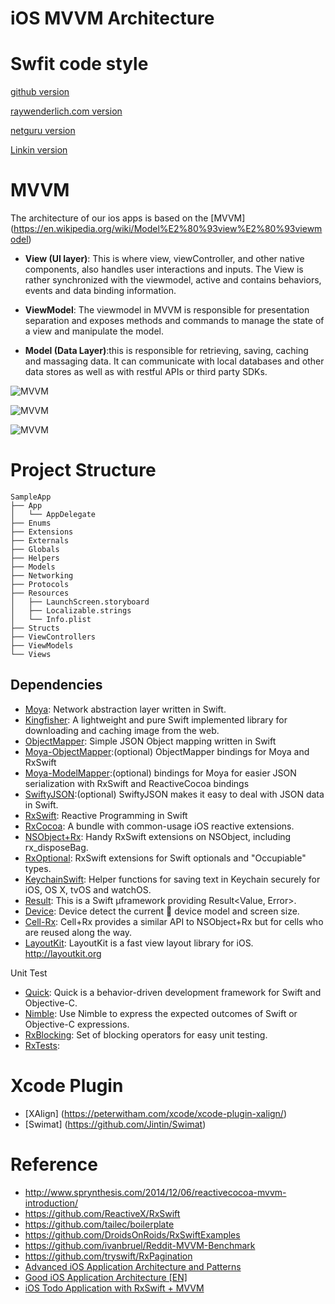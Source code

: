 # iOS MVVM Architecture

# Swfit code style
[github version](https://github.com/github/swift-style-guide)

[raywenderlich.com version](https://github.com/raywenderlich/swift-style-guide)

[netguru version](https://github.com/netguru/swift-style-guide)

[Linkin version](https://github.com/linkedin/swift-style-guide)

# MVVM
The architecture of our ios apps is based on the [MVVM] (https://en.wikipedia.org/wiki/Model%E2%80%93view%E2%80%93viewmodel)

* __View (UI layer)__: This is where view, viewController, and other native components, also handles user interactions and inputs. The View is rather synchronized with the viewmodel, active and contains behaviors, events and data binding information.

* __ViewModel__: The viewmodel in MVVM is responsible for presentation separation and exposes methods and commands to manage the state of a view and manipulate the model.

* __Model (Data Layer)__:this is responsible for retrieving, saving, caching and massaging data. It can communicate with local databases and other data stores as well as with restful APIs or third party SDKs.


![MVVM](https://upload.wikimedia.org/wikipedia/commons/thumb/8/87/MVVMPattern.png/660px-MVVMPattern.png)

![MVVM](http://cases.azoft.com/images/2015/12/pattern-mvvm-scheme.png)

![MVVM](http://www.sprynthesis.com/assets/images/MCVMVMV.gif)

# Project Structure

```
SampleApp
├── App
│   └── AppDelegate
├── Enums
├── Extensions
├── Externals
├── Globals
├── Helpers
├── Models
├── Networking
├── Protocols
├── Resources
│   ├── LaunchScreen.storyboard
│   ├── Localizable.strings
│   └── Info.plist
├── Structs
├── ViewControllers
├── ViewModels
└── Views
```

## Dependencies

- [Moya](https://github.com/Moya/Moya): Network abstraction layer written in Swift.
- [Kingfisher](https://github.com/onevcat/Kingfisher): A lightweight and pure Swift implemented library for downloading and caching image from the web.
- [ObjectMapper](https://github.com/Hearst-DD/ObjectMapper): Simple JSON Object mapping written in Swift
- [Moya-ObjectMapper](https://github.com/ivanbruel/Moya-ObjectMapper):(optional) ObjectMapper bindings for Moya and RxSwift
- [Moya-ModelMapper](https://github.com/sunshinejr/Moya-ModelMapper):(optional) bindings for Moya for easier JSON serialization with RxSwift and ReactiveCocoa bindings
- [SwiftyJSON](https://github.com/SwiftyJSON/SwiftyJSON):(optional) SwiftyJSON makes it easy to deal with JSON data in Swift.
- [RxSwift](https://github.com/ReactiveX/RxSwift): Reactive Programming in Swift
- [RxCocoa](https://github.com/ReactiveX/RxSwift/tree/master/RxCocoa/iOS): A bundle with common-usage iOS reactive extensions.
- [NSObject+Rx](https://github.com/RxSwiftCommunity/NSObject-Rx): Handy RxSwift extensions on NSObject, including rx_disposeBag.
- [RxOptional](https://github.com/RxSwiftCommunity/RxOptional): RxSwift extensions for Swift optionals and "Occupiable" types.
- [KeychainSwift](https://github.com/marketplacer/keychain-swift): Helper functions for saving text in Keychain securely for iOS, OS X, tvOS and watchOS.
- [Result](https://github.com/antitypical/Result): This is a Swift µframework providing Result<Value, Error>.
- [Device](https://github.com/Ekhoo/Device): Device detect the current  device model and screen size.
- [Cell-Rx](https://github.com/ivanbruel/Cell-Rx): Cell+Rx provides a similar API to NSObject+Rx but for cells who are reused along the way.
- [LayoutKit](https://github.com/linkedin/LayoutKit): LayoutKit is a fast view layout library for iOS. http://layoutkit.org


Unit Test

- [Quick](https://github.com/Quick/Quick): Quick is a behavior-driven development framework for Swift and Objective-C.
- [Nimble](https://github.com/Quick/Nimble): Use Nimble to express the expected outcomes of Swift or Objective-C expressions.
- [RxBlocking](https://github.com/ReactiveX/RxSwift/tree/master/RxBlocking): Set of blocking operators for easy unit testing.
- [RxTests](https://github.com/ReactiveX/RxSwift/tree/master/RxTests): 


# Xcode Plugin

- [XAlign] (https://peterwitham.com/xcode/xcode-plugin-xalign/)
- [Swimat] (https://github.com/Jintin/Swimat)

# Reference

- http://www.sprynthesis.com/2014/12/06/reactivecocoa-mvvm-introduction/
- https://github.com/ReactiveX/RxSwift
- https://github.com/tailec/boilerplate
- https://github.com/DroidsOnRoids/RxSwiftExamples
- https://github.com/ivanbruel/Reddit-MVVM-Benchmark
- https://github.com/tryswift/RxPagination
- [Advanced iOS Application Architecture and Patterns](https://developer.apple.com/videos/play/wwdc2014/229/)
- [Good iOS Application Architecture [EN]](http://slideslive.com/38897361/good-ios-application-architecture-en) 
- [iOS Todo Application with RxSwift + MVVM](https://github.com/devxoul/RxTodo)

